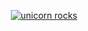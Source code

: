 <p align="center"><a href="https://youtu.be/jZhQOvvV45w"><img src="https://user-images.githubusercontent.com/33410545/90982062-5868e500-e582-11ea-87a0-37202bb9560c.png" alt="unicorn rocks" border="0"/></a></p>
